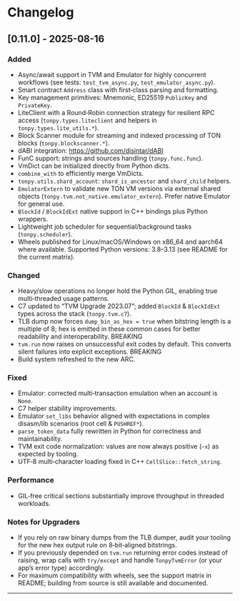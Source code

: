# Changelog

## [0.11.0] - 2025-08-16

### Added
- Async/await support in TVM and Emulator for highly concurrent workflows (see tests: `test_tvm_async.py`, `test_emulator_async.py`).
- Smart contract `Address` class with first‑class parsing and formatting.
- Key management primitives: Mnemonic, ED25519 `PublicKey` and `PrivateKey`.
- LiteClient with a Round‑Robin connection strategy for resilient RPC access (`tonpy.types.liteclient` and helpers in `tonpy.types.lite_utils.*`).
- Block Scanner module for streaming and indexed processing of TON blocks (`tonpy.blockscanner.*`).
- dABI integration: https://github.com/disintar/dABI
- FunC support: strings and sources handling (`tonpy.func.func`).
- VmDict can be initialized directly from Python dicts.
- `combine_with` to efficiently merge VmDicts.
- `tonpy.utils.shard_account`: `shard_is_ancestor` and `shard_child` helpers.
- `EmulatorExtern` to validate new TON VM versions via external shared objects (`tonpy.tvm.not_native.emulator_extern`). Prefer native Emulator for general use.
- `BlockId` / `BlockIdExt` native support in C++ bindings plus Python wrappers.
- Lightweight job scheduler for sequential/background tasks (`tonpy.scheduler`).
- Wheels published for Linux/macOS/Windows on x86_64 and aarch64 where available. Supported Python versions: 3.8–3.13 (see README for the current matrix).

### Changed
- Heavy/slow operations no longer hold the Python GIL, enabling true multi‑threaded usage patterns.
- C7 updated to “TVM Upgrade 2023.07”; added `BlockId` & `BlockIdExt` types across the stack (`tonpy.tvm.c7`).
- TLB dump now forces `dump_bin_as_hex = true` when bitstring length is a multiple of 8; hex is emitted in these common cases for better readability and interoperability. BREAKING
- `tvm.run` now raises on unsuccessful exit codes by default. This converts silent failures into explicit exceptions. BREAKING
- Build system refreshed to the new ARC.

### Fixed
- Emulator: corrected multi‑transaction emulation when an account is `None`.
- C7 helper stability improvements.
- Emulator `set_libs` behavior aligned with expectations in complex disasm/lib scenarios (root cell & `PUSHREF*`).
- `parse_token_data` fully rewritten in Python for correctness and maintainability.
- TVM exit code normalization: values are now always positive (`~x`) as expected by tooling.
- UTF‑8 multi‑character loading fixed in C++ `CellSlice::fetch_string`.

### Performance
- GIL‑free critical sections substantially improve throughput in threaded workloads.

### Notes for Upgraders
- If you rely on raw binary dumps from the TLB dumper, audit your tooling for the new hex output rule on 8‑bit‑aligned bitstrings.
- If you previously depended on `tvm.run` returning error codes instead of raising, wrap calls with `try/except` and handle `TonpyTvmError` (or your app’s error type) accordingly.
- For maximum compatibility with wheels, see the support matrix in README; building from source is still available and documented.

---